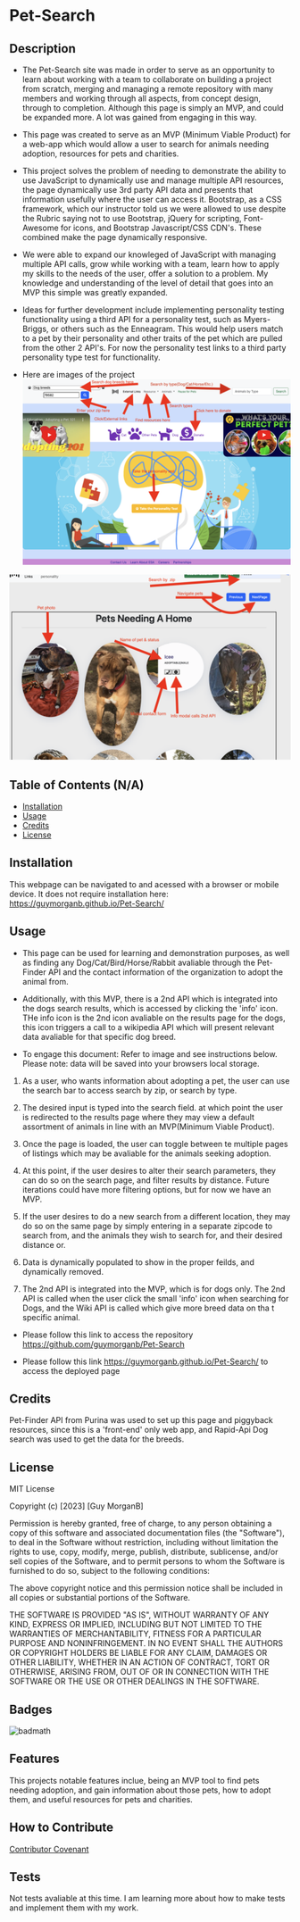 # Pet-Search


## Description

- The Pet-Search site was made in order to serve as an opportunity to learn about working with a team to collaborate on building a project from scratch, merging and managing a remote repository with many members and working through all aspects, from concept design, through to completion. Although this page is simply an MVP, and could be expanded more. A lot was gained from engaging in this way.

- This page was created to serve as an MVP (Minimum Viable Product) for a web-app which would allow a user to search for animals needing adoption, resources for pets and charities.

- This project solves the problem of needing to demonstrate the ability to use JavaScript to dynamically use and manage multiple API resources, the page dynamically use 3rd party API data and presents that information usefully where the user can access it. Bootstrap, as a CSS framework, which our instructor told us we were allowed to use despite the Rubric saying not to use Bootstrap, jQuery for scripting, Font-Awesome for icons, and Bootstrap Javascript/CSS CDN's. These combined make the page dynamically responsive.

- We were able to expand our knowleged of JavaScript with managing multiple API calls, grow while working with a team, learn how to apply my skills to the needs of the user, offer a solution to a problem. My knowledge and understanding of the level of detail that goes into an MVP this simple was greatly expanded.

- Ideas for further development include implementing personality testing functionality using a third API for a personality test, such as Myers-Briggs, or others such as the Enneagram. This would help users match to a pet by their personality and other traits of the pet which are pulled from the other 2 API's. For now the personality test links to a third party personality type test for functionality.

- Here are images of the project
![step 1](https://github.com/guymorganb/Pet-Search/blob/main/assets/secondaryAssests/FirstPageInfo.png?raw=true)

![step 1](https://github.com/guymorganb/Pet-Search/blob/main/assets/secondaryAssests/SearchPage.png?raw=true)

## Table of Contents (N/A)
- [Installation](#installation)
- [Usage](#usage)
- [Credits](#credits)
- [License](#license)

## Installation

This webpage can be navigated to and acessed with a browser or mobile device. It does not require installation here: https://guymorganb.github.io/Pet-Search/

## Usage

- This page can be used for learning and demonstration purposes, as well as finding any Dog/Cat/Bird/Horse/Rabbit avaliable through the Pet-Finder API and the contact information of the organization to adopt the animal from.

- Additionally, with this MVP, there is a 2nd API which is integrated into the dogs search results, which is accessed by clicking the 'info' icon. THe info icon is the 2nd icon avaliable on the results page for the dogs, this icon triggers a call to a wikipedia API which will present relevant data avaliable for that specific dog breed.

- To engage this document: Refer to image and see instructions below. Please note: data will be saved into your browsers local storage.

1) As a user, who wants information about adopting a pet, the user can use the search bar to access search by zip, or search by type. 

2) The desired input is typed into the search field. at which point the user is redirected to the results page where they may view a default assortment of animals in line with an MVP(Minimum Viable Product).

3) Once the page is loaded, the user can toggle between te multiple pages of listings which may be avaliable for the animals seeking adoption. 

4) At this point, if the user desires to alter their search parameters, they can do so on the search page, and filter results by distance. Future iterations could have more filtering options, but for now we have an MVP.

5) If the user desires to do a new search from a different location, they may do so on the same page by simply entering in a separate zipcode to search from, and the animals they wish to search for, and their desired distance or.

6) Data is dynamically populated to show in the proper feilds, and dynamically removed.

7) The 2nd API is integrated into the MVP, which is for dogs only. The 2nd API is called when the user click the small 'info' icon when searching for Dogs, and the Wiki API is called which give more breed data on tha t specific animal.

- Please follow this link to access the repository https://github.com/guymorganb/Pet-Search


- Please follow this link https://guymorganb.github.io/Pet-Search/ to access the deployed page
    

## Credits

Pet-Finder API from Purina was used to set up this page and piggyback resources, since this is a 'front-end' only web app, and Rapid-Api Dog search was used to get the data for the breeds.

## License

MIT License

Copyright (c) [2023] [Guy MorganB]

Permission is hereby granted, free of charge, to any person obtaining a copy
of this software and associated documentation files (the "Software"), to deal
in the Software without restriction, including without limitation the rights
to use, copy, modify, merge, publish, distribute, sublicense, and/or sell
copies of the Software, and to permit persons to whom the Software is
furnished to do so, subject to the following conditions:

The above copyright notice and this permission notice shall be included in all
copies or substantial portions of the Software.

THE SOFTWARE IS PROVIDED "AS IS", WITHOUT WARRANTY OF ANY KIND, EXPRESS OR
IMPLIED, INCLUDING BUT NOT LIMITED TO THE WARRANTIES OF MERCHANTABILITY,
FITNESS FOR A PARTICULAR PURPOSE AND NONINFRINGEMENT. IN NO EVENT SHALL THE
AUTHORS OR COPYRIGHT HOLDERS BE LIABLE FOR ANY CLAIM, DAMAGES OR OTHER
LIABILITY, WHETHER IN AN ACTION OF CONTRACT, TORT OR OTHERWISE, ARISING FROM,
OUT OF OR IN CONNECTION WITH THE SOFTWARE OR THE USE OR OTHER DEALINGS IN THE
SOFTWARE.

## Badges

![badmath](https://img.shields.io/github/license/guymorganb/Pet-Search)


## Features

This projects notable features inclue, being an MVP tool to find pets needing adoption, and gain information about those pets, how to adopt them, and useful resources for pets and charities.

## How to Contribute

[Contributor Covenant](https://www.contributor-covenant.org/)

## Tests

Not tests avaliable at this time. I am learning more about how to make tests and implement them with my work.
